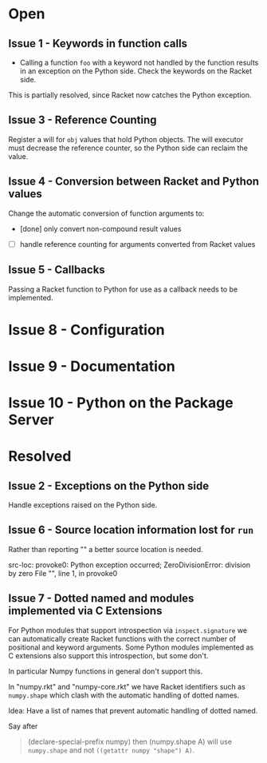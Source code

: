 Open
====

Issue 1 - Keywords in function calls 
------------------------------------
- Calling a function `foo` with a keyword not handled by the function 
  results in an exception on the Python side.
  Check the keywords on the Racket side.

This is partially resolved, since Racket now catches the Python exception.


Issue 3 - Reference Counting
----------------------------
Register a will for `obj` values that hold Python objects.
The will executor must decrease the reference counter, so
the Python side can reclaim the value.


Issue 4 - Conversion between Racket and Python values
-----------------------------------------------------
Change the automatic conversion of function arguments to:
  - [done] only convert non-compound result values
  - [    ] handle reference counting for arguments converted from Racket values

Issue 5 - Callbacks
-------------------
Passing a Racket function to Python for use as a callback
needs to be implemented.

Issue 8 - Configuration
=======================

Issue 9 - Documentation
=======================

Issue 10 - Python on the Package Server
=======================================


Resolved
========

Issue 2 - Exceptions on the Python side
---------------------------------------
Handle exceptions raised on the Python side.


Issue 6 - Source location information lost for `run`
----------------------------------------------------
Rather than reporting "<string>" a better source location is needed.

  src-loc: provoke0: Python exception occurred;
    ZeroDivisionError: division by zero
      File "<string>", line 1, in provoke0

Issue 7 - Dotted named and modules implemented via C Extensions
---------------------------------------------------------------
For Python modules that support introspection via `inspect.signature`
we can automatically create Racket functions with the correct number
of positional and keyword arguments. Some Python modules implemented
as C extensions also support this introspection, but some don't.

In particular Numpy functions in general don't support this.

In "numpy.rkt" and "numpy-core.rkt" we have Racket identifiers such as
`numpy.shape` which clash with the automatic handling of dotted names.

Idea: Have a list of names that prevent automatic handling of dotted named.

Say after
  > (declare-special-prefix numpy)
then
  > (numpy.shape A)
will use `numpy.shape` and not `((getattr numpy "shape") A)`.



 
